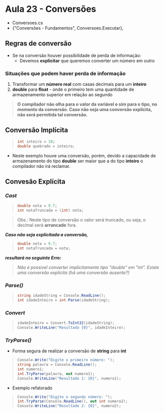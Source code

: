 # Aula 23 - Conversões

* Conversoes.cs
* {"Conversões - Fundamentos", Conversoes.Executar},

## Regras de conversão

* Se na conversão houver possibilidade de perda de informação:
  * Devemos **explicitar** que queremos converter um número em outro

### Situações que podem haver perda de informação

1. Transformar um **número real** com casas decimais para um **inteiro**
2. **double** para **float** - onde o primeiro tem uma quantidade de armazenamento superior em relação ao segundo

> **O compilador não olha para o valor da variável e sim para o tipo, no momento da conversão.
> Caso não seja uma conversão explícita, não será permitida tal conversão.**

## Conversão Implícita

>```cs
> int inteiro = 10;
> double quebrado = inteiro;
>```

* Neste exemplo houve uma conversão, porém, devido a capacidade de
armazenamento do tipo **double** ser maior que a do tipo **inteiro**
o compilador não irá reclamar.

## Convesão Explícita 

### *Cast*

>```cs
> double nota = 9.7;
> int notaTruncada = (int) nota;
>```

> Obs.: Neste tipo de conversão o valor será truncado, ou seja, o decimal será **arrancado** fora.

***Caso não seja explicitada a conversão,***

>```cs
> double nota = 9.7;
> int notaTruncada = nota;
>```

***resultará no seguinte Erro:***
> *Não é possível converter implicitamente tipo "double" em "int".
Existe uma conversão explícita (há uma conversão ausente?)*

### *Parse()*

>```cs
> string idadeString = Console.ReadLine();
> int idadeInteiro = int.Parse(idadeString);
>```

### *Convert*

>```cs
> idadeInteiro = Convert.ToInt32(idadeString);
> Console.WriteLine("Resultado {0}", idadeInteiro);
>```

### *TryParse()*

* Forma segura de realizar a conversão de **string** para **int**

>```cs
> Console.Write("Digite o primeiro número: ");
> string palavra = Console.ReadLine();
> int numero1;
> int.TryParse(palavra, out numero1);
> Console.WriteLine("Resultado 1: {0}", numero1);
>```

* Exemplo refatorado

>```cs
> Console.Write("Digite o segundo número: ");
> int.TryParse(Console.ReadLine(), out int numero2);
> Console.WriteLine("Resultado 2: {0}", numero2);
>```